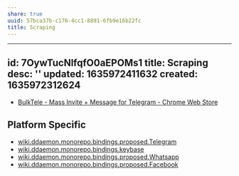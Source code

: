 ```yaml
---
share: true
uuid: 57bca37b-c176-4cc1-8891-6fb9e16b22fc
title: Scraping
---
```

---
id: 7OywTucNlfqfO0aEPOMs1
title: Scraping
desc: ''
updated: 1635972411632
created: 1635972312624
---

* [BulkTele - Mass Invite + Message for Telegram - Chrome Web Store](https://chrome.google.com/webstore/detail/bulktele-mass-invite-%2B-me/lkabifackfijfdhlemldnjmipmgcacno?ucbcb=1)



## Platform Specific

* [wiki.ddaemon.monorepo.bindings.proposed.Telegram](/ec8c9244-b8d5-43ec-9432-cad045c075e5)
* [wiki.ddaemon.monorepo.bindings.keybase](/65f9c304-affc-4dc5-bde9-43994e99b2b9)
* [wiki.ddaemon.monorepo.bindings.proposed.Whatsapp](/04a10593-c9c5-43ce-a8f0-d457f2353d88)
* [wiki.ddaemon.monorepo.bindings.proposed.Facebook](/3f2b1b8f-6760-42c4-b752-b80f5ae60057)
